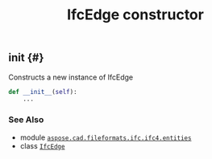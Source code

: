 ﻿---
title: IfcEdge constructor
second_title: Aspose.CAD for Python via .NET API References
description: 
type: docs
weight: 10
url: /python-net/aspose.cad.fileformats.ifc.ifc4.entities/ifcedge/__init__/
is_root: false
---

## __init__ {#}

Constructs a new instance of IfcEdge



```python
def __init__(self):
    ...
```





### See Also
* module [`aspose.cad.fileformats.ifc.ifc4.entities`](../../)
* class [`IfcEdge`](/cad/python-net/aspose.cad.fileformats.ifc.ifc4.entities/ifcedge)
